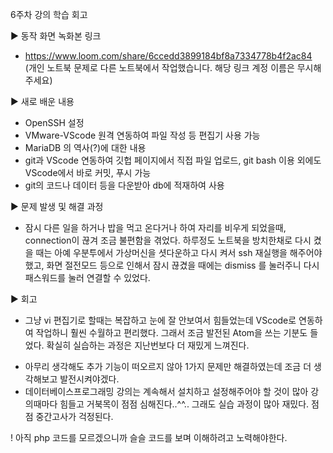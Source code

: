 6주차 강의 학습 회고

▶ 동작 화면 녹화본 링크
  - https://www.loom.com/share/6ccedd3899184bf8a7334778b4f2ac84
  (개인 노트북 문제로 다른 노트북에서 작업했습니다. 해당 링크 계정 이름은 무시해주세요)

▶ 새로 배운 내용
  - OpenSSH 설정
  - VMware-VScode 원격 연동하여 파일 작성 등 편집기 사용 가능
  - MariaDB 의 역사(?)에 대한 내용
  - git과 VScode 연동하여 깃헙 페이지에서 직접 파일 업로드, git bash 이용 외에도 VScode에서 바로 커밋, 푸시 가능
  - git의 코드나 데이터 등을 다운받아 db에 적재하여 사용
  
▶ 문제 발생 및 해결 과정
  - 잠시 다른 일을 하거나 밥을 먹고 온다거나 하여 자리를 비우게 되었을때, connection이 끊겨 조금 불편함을 겪었다. 하루정도 노트북을 방치한채로 다시 켰을 때는 아예 우분투에서 가상머신을 셧다운하고
    다시 켜서 ssh 재실행을 해주어야했고, 화면 절전모드 등으로 인해서 잠시 끊겼을 때에는 dismiss 를 눌러주니 다시 패스워드를 눌러 연결할 수 있었다.
    
▶ 회고
  + 그냥 vi 편집기로 할때는 복잡하고 눈에 잘 안보여서 힘들었는데 VScode로 연동하여 작업하니 훨씬 수월하고 편리했다. 그래서 조금 발전된 Atom을 쓰는 기분도 들었다. 확실히 실습하는 과정은 지난번보다
    더 재밌게 느껴진다. 
    
  - 아무리 생각해도 추가 기능이 떠오르지 않아 1가지 문제만 해결하였는데 조금 더 생각해보고 발전시켜야겠다.
  - 데이터베이스프로그래밍 강의는 계속해서 설치하고 설정해주어야 할 것이 많아 강의때마다 힘들고 거북목이 점점 심해진다..^^.. 그래도 실습 과정이 많아 재밌다. 점점 중간고사가 걱정된다.
    
  ! 아직 php 코드를 모르겠으니까 슬슬 코드를 보며 이해하려고 노력해야한다.
